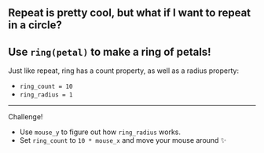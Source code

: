 Repeat is pretty cool, but what if I want to repeat in a circle?
---
Use `ring(petal)` to make a ring of petals!
---
Just like repeat, ring has a count property, as well as a radius property:
- `ring_count = 10`
- `ring_radius = 1`
---
Challenge!
- Use `mouse_y` to figure out how `ring_radius` works.
- Set `ring_count` to `10 * mouse_x` and move your mouse around ✨